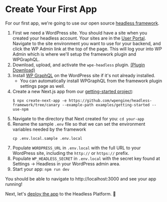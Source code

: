 # Create Your First App

For our first app, we're going to use our open source [headless framework](https://github.com/wpengine/headless-framework).

1. First we need a WordPress site. You should have a site when you created your headless account. Your sites are in the [User Portal](https://my.wpengine.com). Navigate to the site environment you want to use for your backend, and click the WP Admin link at the top of the page. This will log your into WP Admin which is where we'll setup the framework plugin and WPGraphQL.
1. Download, upload, and activate the `wpe-headless` plugin. [(Plugin Download)](https://wp-product-info.wpesvc.net/v1/plugins/wpe-headless?download)
1. Install [WP GraphQL](https://wordpress.org/plugins/wp-graphql/) on the WordPress site if it's not already installed.
   - You can automatically install WPGraphQL from the framework plugin settings page as well.
1. Create a new Next.js app from our [getting-started project](https://github.com/wpengine/headless-framework/tree/canary/examples/getting-started):
   ```
   $ npx create-next-app -e https://github.com/wpengine/headless-framework/tree/canary --example-path examples/getting-started --use-npm
   ```
1. Navigate to the directory that Next created for you: `cd your-app`
1. Rename the sample `.env` file so that we can set the environment variables needed by the framework
   ```
   cp .env.local.sample .env.local
   ```
1. Populate `WORDPRESS_URL` in `.env.local` with the full URL to your WordPress site, including the `http://` or `https://` prefix.
1. Populate `WP_HEADLESS_SECRET` in `.env.local` with the secret key found at Settings → Headless in your WordPress admin area.
1. Start your app: `npm run dev`

You should be able to navigate to http://localhost:3000 and see your app running!

Next, let's [deploy the app](/guides/getting-started/deploy-app) to the Headless Platform. :rocket:
